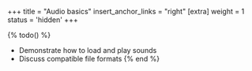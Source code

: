 +++
title = "Audio basics"
insert_anchor_links = "right"
[extra]
weight = 1
status = 'hidden'
+++

{% todo() %}

* Demonstrate how to load and play sounds
* Discuss compatible file formats
{% end %}

